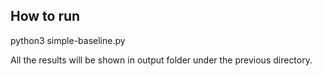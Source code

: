 ## How to run
python3 simple-baseline.py

All the results will be shown in output folder under the previous directory.
